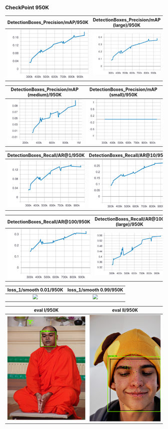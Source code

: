 
### CheckPoint 950K
| DetectionBoxes_Precision/mAP/950K |DetectionBoxes_Precision/mAP (large)/950K|
:-------------------------------------:|:-----------------------------:
![](https://github.com/zoonewbie/FacialKeypointSSDV1TPU/raw/master/950K/DetectionBoxes_Precision_mAP.svg?sanitize=true)|![](https://github.com/zoonewbie/FacialKeypointSSDV1TPU/raw/master/950K/DetectionBoxes_Precision_mAP%20(large).svg?sanitize=true)

|DetectionBoxes_Precision/mAP (medium)/950K|DetectionBoxes_Precision/mAP (small)/950K|
:-------------------------------------:|:-----------------------------:
![](https://github.com/zoonewbie/FacialKeypointSSDV1TPU/raw/master/950K/DetectionBoxes_Precision_mAP%20(medium).svg?sanitize=true)|![](https://github.com/zoonewbie/FacialKeypointSSDV1TPU/raw/master/950K/DetectionBoxes_Precision_mAP%20(small).svg?sanitize=true)


|DetectionBoxes_Recall/AR@1/950K|DetectionBoxes_Recall/AR@10/950K|
:-------------------------------------:|:-----------------------------:
![](https://github.com/zoonewbie/FacialKeypointSSDV1TPU/raw/master/950K/DetectionBoxes_Recall_AR%401.svg?sanitize=true)|![](https://github.com/zoonewbie/FacialKeypointSSDV1TPU/raw/master/950K/DetectionBoxes_Recall_AR%4010.svg?sanitize=true)


|DetectionBoxes_Recall/AR@100/950K|DetectionBoxes_Recall/AR@100 (large)/950K|
:-------------------------------------:|:-----------------------------:
![](https://github.com/zoonewbie/FacialKeypointSSDV1TPU/raw/master/950K/DetectionBoxes_Recall_AR%40100.svg?sanitize=true)|![](https://github.com/zoonewbie/FacialKeypointSSDV1TPU/raw/master/950K/DetectionBoxes_Recall_AR%40100%20(large).svg?sanitize=true)


|loss_1/smooth 0.01/950K|loss_1/smooth 0.99/950K|
:-------------------------------------:|:-----------------------------:
![](https://github.com/zoonewbie/FacialKeypointSSDV1TPU/raw/master/950K/loss_1_smooth001.svg?sanitize=true)|![](https://github.com/zoonewbie/FacialKeypointSSDV1TPU/raw/master/950K/loss_1_smooth99.svg?sanitize=true)


|eval I/950K|eval II/950K|
:-------------------------------------:|:-----------------------------:
![](https://github.com/zoonewbie/FacialKeypointSSDV1TPU/raw/master/950K/eval1.png)|![](https://github.com/zoonewbie/FacialKeypointSSDV1TPU/raw/master/950K/eval2.png)
